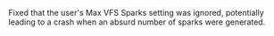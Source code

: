 Fixed that the user's Max VFS Sparks setting was ignored, potentially leading to a crash when an absurd number of sparks were generated.
